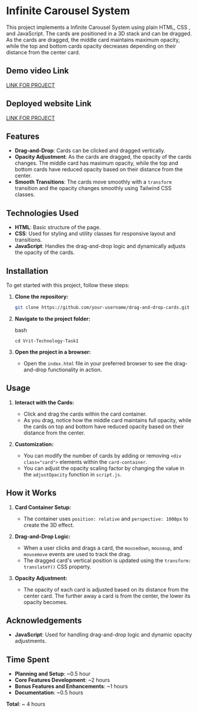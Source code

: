 # Infinite Carousel System

This project implements a Infinite Carousel System using plain HTML, CSS , and JavaScript. The cards are positioned in a 3D stack and can be dragged. As the cards are dragged, the middle card maintains maximum opacity, while the top and bottom cards opacity decreases depending on their distance from the center card.

## Demo video Link
[LINK FOR PROJECT](https://drive.google.com/file/d/1vylUYgR0c8ewtgxgcnEbP5_FQBvtAMHT/view?usp=drive_link)

## Deployed website Link
[LINK FOR PROJECT](https://vrit-technology-task-1-lujachitrakar.vercel.app/)


## Features

- **Drag-and-Drop**: Cards can be clicked and dragged vertically.
- **Opacity Adjustment**: As the cards are dragged, the opacity of the cards changes. The middle card has maximum opacity, while the top and bottom cards have reduced opacity based on their distance from the center.
- **Smooth Transitions**: The cards move smoothly with a `transform` transition and the opacity changes smoothly using Tailwind CSS classes.

## Technologies Used

- **HTML**: Basic structure of the page.
- **CSS**: Used for styling and utility classes for responsive layout and transitions.
- **JavaScript**: Handles the drag-and-drop logic and dynamically adjusts the opacity of the cards.

## Installation

To get started with this project, follow these steps:

1. **Clone the repository:**

   ```bash
   git clone https://github.com/your-username/drag-and-drop-cards.git `

1.  **Navigate to the project folder:**

    bash

    `cd Vrit-Technology-Task1`


3.  **Open the project in a browser:**

    -   Open the `index.html` file in your preferred browser to see the drag-and-drop functionality in action.

Usage
-----

1.  **Interact with the Cards:**

    -   Click and drag the cards within the card container.
    -   As you drag, notice how the middle card maintains full opacity, while the cards on top and bottom have reduced opacity based on their distance from the center.
2.  **Customization:**

    -   You can modify the number of cards by adding or removing `<div class="card">` elements within the `card-container`.
    -   You can adjust the opacity scaling factor by changing the value in the `adjustOpacity` function in `script.js`.

How it Works
------------

1.  **Card Container Setup:**

    -   The container uses `position: relative` and `perspective: 1000px` to create the 3D effect.
      
2.  **Drag-and-Drop Logic:**

    -   When a user clicks and drags a card, the `mousedown`, `mouseup`, and `mousemove` events are used to track the drag.
    -   The dragged card's vertical position is updated using the `transform: translateY()` CSS property.
3.  **Opacity Adjustment:**

    -   The opacity of each card is adjusted based on its distance from the center card. The further away a card is from the center, the lower its opacity becomes.



Acknowledgements
----------------


-   **JavaScript**: Used for handling drag-and-drop logic and dynamic opacity adjustments.

 Time Spent
-------------

-   **Planning and Setup**: ~0.5 hour
-   **Core Features Development**: ~2 hours
-   **Bonus Features and Enhancements**: ~1 hours
-   **Documentation**: ~0.5 hours

**Total**: ~ 4 hours
